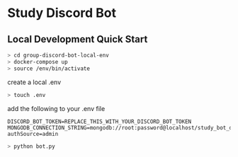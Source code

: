 # Study Discord Bot


## Local Development Quick Start 

```bash
> cd group-discord-bot-local-env
> docker-compose up
> source /env/bin/activate
```
create a local .env
```bash
> touch .env
```
add the following to your .env file
```text
DISCORD_BOT_TOKEN=REPLACE_THIS_WITH_YOUR_DISCORD_BOT_TOKEN
MONGODB_CONNECTION_STRING=mongodb://root:password@localhost/study_bot_db?authSource=admin
```

```bash
> python bot.py
```